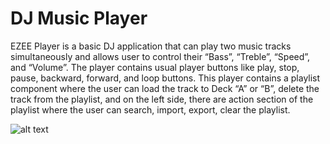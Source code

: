 # DJ Music Player

EZEE Player is a basic DJ application that can play two music tracks simultaneously and allows user to control their “Bass”, “Treble”, “Speed”, and “Volume”.
The player contains usual player buttons like play, stop, pause, backward, forward, and loop buttons.
This player contains a playlist component where the user can load the track to Deck “A” or “B”, delete the track from the playlist, and on the left side, there are action section of the playlist where the user can search, import, export, clear the playlist.

![alt text](https://github.com/gshudhanshu/DJ-Music-Player/screenshot.jpg "EZEE player screenshot")
